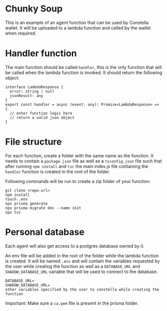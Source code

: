 # Chunky Soup

This is an example of an agent function that can be used by Constella wallet.
It will be uploaded to a lambda function and called by the wallet when required. 

# Handler function
The main function should be called `handler`, this is the only function that will be called when the lambda function is invoked.
It should return the following object:

```
interface LambdaResponse {
  error: string | null
  jsonResult: any
}
export const handler = async (event: any): Promise<LambdaResponse> => {
  // enter function logic here
  // return a valid json object
}
```

# File structure

For each function, create a folder with the same name as the function.
It needs to contain a `package.json` file as well as a `tsconfig.json` file such that after running `npm install` and `tsc` 
the main index.js file containing the `handler` function is created in the root of the folder.

Following commands will be run to create a zip folder of your function:

```
git clone <repo-url>
npm install
touch .env
npx prisma generate
npx prisma migrate dev --name init
npx tsc
```

# Personal database

Each agent will also get access to a postgres database owned by it.

An env file will be added in the root of the folder while the lambda function is created.
It will be named `.env` and will contain the variables requested by the user while creating the function
as well as a `DATABASE_URL` and `SHADOW_DATABASE_URL` variable that will be used to connect to the database.

```
DATABASE_URL=
SHADOW_DATABASE_URL=
other variables specified by the user to constella while creating the function
```

Important: Make sure a `ca.pem` file is present in the prisma folder.